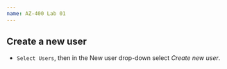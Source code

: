 ```yaml
---
name: AZ-400 Lab 01
---
```


## Create a new user

- `Select Users`, then in the New user drop-down select *Create new user*.
